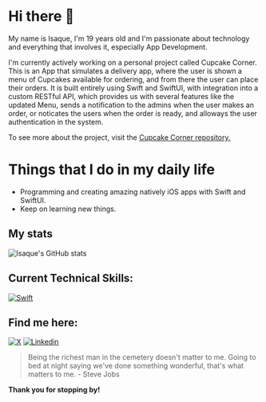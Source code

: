 # Hi there 👋

My name is Isaque, I'm 19 years old and I'm passionate about technology and everything that involves it, especially App Development.

I'm currently actively working on a personal project called Cupcake Corner. This is an App that simulates a delivery app, where the user is shown a menu of Cupcakes available for ordering, and from there the user can place their orders. It is built entirely using Swift and SwiftUI, with integration into a custom RESTful API, which provides us with several features like the updated Menu, sends a notification to the admins when the user makes an order, or noticates the users when the order is ready, and alloways the user authentication in the system.

To see more about the project, visit the [Cupcake Corner repository.](https://github.com/isaqueDaSilva/CupcakeCorner)

# Things that I do in my daily life
* Programming and creating amazing natively iOS apps with Swift and SwiftUI.
* Keep on learning new things.

## My stats
![Isaque's GitHub stats](https://github-readme-stats.vercel.app/api?username=isaqueDaSilva&show_icons=true&theme=radical)

## Current Technical Skills:
[![Swift](https://skillicons.dev/icons?i=swift)](https://www.swift.org)

## Find me here:
[![X](https://skillicons.dev/icons?i=twitter)](https://x.com/dev_zaquin?s=21)
[![Linkedin](https://skillicons.dev/icons?i=linkedin)](https://www.linkedin.com/in/isaque-da-silva-b5870329a?utm_source=share&utm_campaign=share_via&utm_content=profile&utm_medium=ios_app)

> Being the richest man in the cemetery doesn't matter to me. Going to bed at night saying we've done something wonderful, that's what matters to me. - Steve Jobs
> 
**Thank you for stopping by!**
<!--
**isaqueDaSilva/isaqueDaSilva** is a ✨ _special_ ✨ repository because its `README.md` (this file) appears on your GitHub profile.

Here are some ideas to get you started:

- 🔭 I’m currently working on ...
- 🌱 I’m currently learning ...
- 👯 I’m looking to collaborate on ...
- 🤔 I’m looking for help with ...
- 💬 Ask me about ...
- 📫 How to reach me: ...
- 😄 Pronouns: ...
- ⚡ Fun fact: ...
-->
